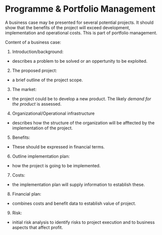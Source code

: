 # Programme & Portfolio Management

A business case may be presented for several potential projects. It should show
that the benefits of the project will exceed development, implementation and 
operational costs. This is part of portfolio management. 

Content of a business case:

1. Introduction/background:
  * describes a problem to be solved or an oppertunity to be exploited.
2. The proposed project:
  * a brief outline of the project scope.
3. The market:
  * the project could be to develop a new product. The likely *demand for the 
    product* is assessed.
4. Organizational/Operational infrastructure
  * describes how the structure of the organization will be afftected by the 
    implementation of the project.
5. Benefits:
  * These should be expressed in financial terms.
6. Outline implementation plan:
  * how the project is going to be implemented.
7. Costs:
  * the implementation plan will supply information to establish these.
8. Financial plan:
  * combines costs and benefit data to establish value of project.
9. Risk:
  * initial risk analysis to identify risks to project execution and to business
    aspects that affect profit.


